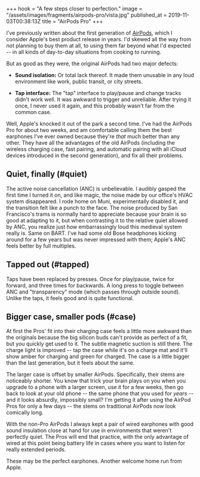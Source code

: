 +++
hook = "A few steps closer to perfection."
image = "/assets/images/fragments/airpods-pro/vista.jpg"
published_at = 2019-11-03T00:38:13Z
title = "AirPods Pro"
+++

I've previously written about the first generation of [AirPods](/fragments/airpods), which I consider Apple's best product release in years. I'd skewed all the way from not planning to buy them at all, to using them far beyond what I'd expected -- in all kinds of day-to-day situations from cooking to running.

But as good as they were, the original AirPods had two major defects:

* **Sound isolation:** Or total lack thereof. It made them unusable in any loud environment like work, public transit, or city streets.

* **Tap interface:** The "tap" interface to play/pause and change tracks didn't work well. It was awkward to trigger and unreliable. After trying it once, I never used it again, and this probably wasn't far from the common case.

Well, Apple's knocked it out of the park a second time. I've had the AirPods Pro for about two weeks, and am comfortable calling them the best earphones I've ever owned because they're _that_ much better than any other. They have all the advantages of the old AirPods (including the wireless charging case, fast pairing, and automatic pairing with all iCloud devices introduced in the second generation), and fix all their problems.

## Quiet, finally (#quiet)

The active noise cancellation (ANC) is unbelievable. I audibly gasped the first time I turned it on, and like magic, the noise made by our office's HVAC system disappeared. I rode home on Muni, experimentally disabled it, and the transition felt like a punch to the face. The noise produced by San Francisco's trams is normally hard to appreciate because your brain is so good at adapting to it, but when contrasting it to the relative quiet allowed by ANC, you realize just how embarrassingly loud this medieval system really is. Same on BART. I've had some old Bose headphones kicking around for a few years but was never impressed with them; Apple's ANC feels better by full multiples.

## Tapped out (#tapped)

Taps have been replaced by presses. Once for play/pause, twice for forward, and three times for backwards. A long press to toggle between ANC and "transparency" mode (which passes through outside sound). Unlike the taps, it feels good and is quite functional.

## Bigger case, smaller pods (#case)

At first the Pros' fit into their charging case feels a little more awkward than the originals because the big silicon buds can't provide as perfect of a fit, but you quickly get used to it. The subtle magnetic suction is still there. The charge light is improved -- tap the case while it's on a charge mat and it'll show amber for charging and green for charged. The case is a little bigger than the last generation, but it feels about the same.

The larger case is offset by smaller AirPods. Specifically, their stems are noticeably shorter. You know that trick your brain plays on you when you upgrade to a phone with a larger screen, use it for a few weeks, then go back to look at your old phone -- the same phone that you used for _years_ -- and it looks absurdly, impossibly small? I'm getting it after using the AirPod Pros for only a few days -- the stems on traditional AirPods now look comically long.

With the non-Pro AirPods I always kept a pair of wired earphones with good sound insulation close at hand for use in environments that weren't perfectly quiet. The Pros will end that practice, with the only advantage of wired at this point being battery life in cases where you want to listen for really extended periods.

These may be the perfect earphones. Another welcome home run from Apple.
